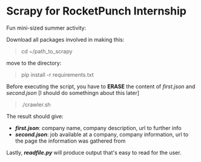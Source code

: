 # Scrapy for RocketPunch Internship 

Fun mini-sized summer activity:

Download all packages involved in making this:

> cd ~/path_to_scrapy

move to the directory:

> pip install -r requirements.txt


Before executing the script, you have to **ERASE** the content of *first.json* and *second.json* [I should do somethingn about this later]

> ./crawler.sh

The result should give:

 - ***first.json***: company name, company description, url to further info
 - ***second.json***: job available at a company, company information, url to the page the information was gathered from

Lastly, ***readfile.py*** will produce output that's easy to read for the user. 




